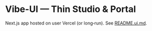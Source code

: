 
# Vibe-UI — Thin Studio & Portal

Next.js app hosted on user Vercel (or long‑run). See [README.ui.md](./README.ui.md).
